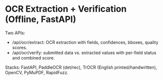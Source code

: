# OCR Extraction + Verification (Offline, FastAPI)

Two APIs:
- /api/ocr/extract: OCR extraction with fields, confidences, bboxes, quality scores.
- /api/ocr/verify: submitted data vs. extracted values with per-field status and combined score.

Stacks: FastAPI, PaddleOCR (det/rec), TrOCR (English printed/handwritten), OpenCV, PyMuPDF, RapidFuzz.